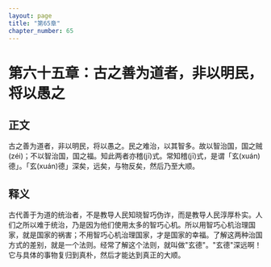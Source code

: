 ```yaml
---
layout: page
title: "第65章"
chapter_number: 65
---
```


# 第六十五章：古之善为道者，非以明民，将以愚之

## 正文
古之善为道者，非以明民，将以愚之。民之难治，以其智多。故以智治国，国之贼(zéi)；不以智治国，国之福。知此两者亦稽(jī)式。常知稽(jī)式，是谓「玄(xuán)德」。「玄(xuán)德」深矣，远矣，与物反矣，然后乃至大顺。

## 释义
古代善于为道的统治者，不是教导人民知晓智巧伪诈，而是教导人民淳厚朴实。人们之所以难于统治，乃是因为他们使用太多的智巧心机。所以用智巧心机治理国家，就是国家的祸害；不用智巧心机治理国家，才是国家的幸福。了解这两种治国方式的差别，就是一个法则。经常了解这个法则，就叫做"玄德"。"玄德"深远啊！它与具体的事物复归到真朴，然后才能达到真正的大顺。